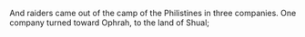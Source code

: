 And raiders came out of the camp of the Philistines in three companies. One company turned toward Ophrah, to the land of Shual;
